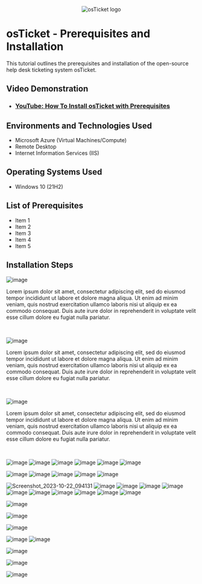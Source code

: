 <p align="center">
<img src="https://i.imgur.com/Clzj7Xs.png" alt="osTicket logo"/>
</p>

<h1>osTicket - Prerequisites and Installation</h1>
This tutorial outlines the prerequisites and installation of the open-source help desk ticketing system osTicket.<br />


<h2>Video Demonstration</h2>

- ### [YouTube: How To Install osTicket with Prerequisites](https://www.youtube.com)

<h2>Environments and Technologies Used</h2>

- Microsoft Azure (Virtual Machines/Compute)
- Remote Desktop
- Internet Information Services (IIS)

<h2>Operating Systems Used </h2>

- Windows 10</b> (21H2)

<h2>List of Prerequisites</h2>

- Item 1
- Item 2
- Item 3
- Item 4
- Item 5

<h2>Installation Steps</h2>

<p>
  
![image](https://github.com/JosiahAllen03/osticket-prereqs/assets/147882549/3680976d-af20-4951-b39e-d0a6dda6dd9d)

</p>
<p>
Lorem ipsum dolor sit amet, consectetur adipiscing elit, sed do eiusmod tempor incididunt ut labore et dolore magna aliqua. Ut enim ad minim veniam, quis nostrud exercitation ullamco laboris nisi ut aliquip ex ea commodo consequat. Duis aute irure dolor in reprehenderit in voluptate velit esse cillum dolore eu fugiat nulla pariatur.
</p>
<br />

![image](https://github.com/JosiahAllen03/osticket-prereqs/assets/147882549/e63670a1-d000-4ff3-bf92-4f50e5c77f8c)

<p>

</p>
<p>
Lorem ipsum dolor sit amet, consectetur adipiscing elit, sed do eiusmod tempor incididunt ut labore et dolore magna aliqua. Ut enim ad minim veniam, quis nostrud exercitation ullamco laboris nisi ut aliquip ex ea commodo consequat. Duis aute irure dolor in reprehenderit in voluptate velit esse cillum dolore eu fugiat nulla pariatur.
</p>
<br />

<p>
  
![image](https://github.com/JosiahAllen03/osticket-prereqs/assets/147882549/7dc12426-dda5-4766-a2fe-55f58bef11d1)

</p>
<p>
Lorem ipsum dolor sit amet, consectetur adipiscing elit, sed do eiusmod tempor incididunt ut labore et dolore magna aliqua. Ut enim ad minim veniam, quis nostrud exercitation ullamco laboris nisi ut aliquip ex ea commodo consequat. Duis aute irure dolor in reprehenderit in voluptate velit esse cillum dolore eu fugiat nulla pariatur.
</p>
<br />

![image](https://github.com/JosiahAllen03/osticket-prereqs/assets/147882549/9dff7247-4f16-4064-a23c-aea1e96ee5f9)
![image](https://github.com/JosiahAllen03/osticket-prereqs/assets/147882549/f9965e08-fd92-40d5-9456-661e2cde0770)
![image](https://github.com/JosiahAllen03/osticket-prereqs/assets/147882549/fe346893-eb84-4397-90f8-ebf4c2ed3279)
![image](https://github.com/JosiahAllen03/osticket-prereqs/assets/147882549/38117a00-b3cf-4da3-8656-acdc7c9b0c2a)
![image](https://github.com/JosiahAllen03/osticket-prereqs/assets/147882549/723537a0-48bc-412d-b6a2-3e9cf339555b)
![image](https://github.com/JosiahAllen03/osticket-prereqs/assets/147882549/5e7e92b2-38d9-403f-ab3a-368ccfc6c409)

![image](https://github.com/JosiahAllen03/osticket-prereqs/assets/147882549/ad9e2c54-a2a1-4223-a18d-3a18a155d744)
![image](https://github.com/JosiahAllen03/osticket-prereqs/assets/147882549/069f1143-040b-467a-b2e2-c356951ac92b)
![image](https://github.com/JosiahAllen03/osticket-prereqs/assets/147882549/0872e2fa-366f-4435-b896-191394c018ef)
![image](https://github.com/JosiahAllen03/osticket-prereqs/assets/147882549/71e08883-fe31-401c-9f38-8569da98b539)
![image](https://github.com/JosiahAllen03/osticket-prereqs/assets/147882549/c123e4aa-891d-4d5a-9424-39f3f625a1c7)

![Screenshot_2023-10-22_094131](https://github.com/JosiahAllen03/osticket-prereqs/assets/147882549/27d67334-71c9-4856-a0eb-a153d90b0ff9)
![image](https://github.com/JosiahAllen03/osticket-prereqs/assets/147882549/a408ea8c-4375-4000-960a-f2798e49e9ab)
![image](https://github.com/JosiahAllen03/osticket-prereqs/assets/147882549/9e1aab41-5bb6-4d5d-a8ac-5abdd51f87c2)
![image](https://github.com/JosiahAllen03/osticket-prereqs/assets/147882549/bfbb0fa0-5931-4be2-a469-a3d10decfceb)
![image](https://github.com/JosiahAllen03/osticket-prereqs/assets/147882549/2e5464ec-b232-4c70-91e7-501e4e51cb5e)
![image](https://github.com/JosiahAllen03/osticket-prereqs/assets/147882549/0b5c1dc8-295a-48b4-adaa-01d0645a84b8)
![image](https://github.com/JosiahAllen03/osticket-prereqs/assets/147882549/a5681af2-2146-4403-b30a-dbfca37388e0)
![image](https://github.com/JosiahAllen03/osticket-prereqs/assets/147882549/f3f4602a-b265-44b1-8a21-9fc4f0fb7d34)
![image](https://github.com/JosiahAllen03/osticket-prereqs/assets/147882549/a3ceaf0a-7de1-41d9-baa1-0cc12e85cf92)
![image](https://github.com/JosiahAllen03/osticket-prereqs/assets/147882549/b79fcfa7-9309-4f76-9548-aa6e40f48355)
![image](https://github.com/JosiahAllen03/osticket-prereqs/assets/147882549/96bb8782-6373-4671-80ac-232c1c805bf0)

![image](https://github.com/JosiahAllen03/osticket-prereqs/assets/147882549/f5bf2612-ef73-4f75-a45f-a4d313b5abd5)

![image](https://github.com/JosiahAllen03/osticket-prereqs/assets/147882549/ee0ba691-c2e2-4bf2-94c7-931f346a07df)


![image](https://github.com/JosiahAllen03/osticket-prereqs/assets/147882549/0d5a3a78-51d1-42e8-87a5-9db2a07d8af8)


![image](https://github.com/JosiahAllen03/osticket-prereqs/assets/147882549/a91d2e00-b955-4ea9-8439-13610b220de3)
![image](https://github.com/JosiahAllen03/osticket-prereqs/assets/147882549/a9d76de8-17c2-4296-942c-b78f40acd716)


![image](https://github.com/JosiahAllen03/osticket-prereqs/assets/147882549/32eff2a3-fa1b-4562-9408-37596e3c21ff)


![image](https://github.com/JosiahAllen03/osticket-prereqs/assets/147882549/a59e05dc-86a2-467d-9ab4-4b493a3b5430)

![image](https://github.com/JosiahAllen03/osticket-prereqs/assets/147882549/7930aa0b-91e9-4796-8230-712480d695dc)




